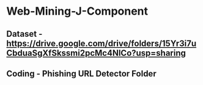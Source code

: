 # Web-Mining-J-Component

## Dataset - https://drive.google.com/drive/folders/15Yr3i7uCbduaSgXfSkssmi2pcMc4NlCo?usp=sharing

## Coding - Phishing URL Detector Folder
